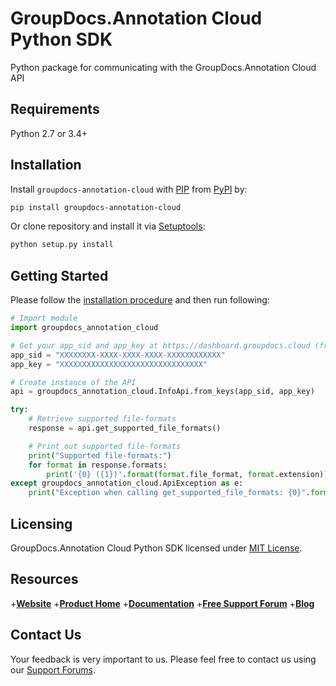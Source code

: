 # GroupDocs.Annotation Cloud Python SDK

Python package for communicating with the GroupDocs.Annotation Cloud API

## Requirements

Python 2.7 or 3.4+

## Installation

Install `groupdocs-annotation-cloud` with [PIP](https://pypi.org/project/pip/) from [PyPI](https://pypi.org/) by:

```sh
pip install groupdocs-annotation-cloud
```

Or clone repository and install it via [Setuptools](http://pypi.python.org/pypi/setuptools):

```sh
python setup.py install
```

## Getting Started

Please follow the [installation procedure](#installation) and then run following:

```python
# Import module
import groupdocs_annotation_cloud

# Get your app_sid and app_key at https://dashboard.groupdocs.cloud (free registration is required).
app_sid = "XXXXXXXX-XXXX-XXXX-XXXX-XXXXXXXXXXXX"
app_key = "XXXXXXXXXXXXXXXXXXXXXXXXXXXXXXXX"

# Create instance of the API
api = groupdocs_annotation_cloud.InfoApi.from_keys(app_sid, app_key)

try:
    # Retrieve supported file-formats
    response = api.get_supported_file_formats()

    # Print out supported file-formats
    print("Supported file-formats:")
    for format in response.formats:
        print('{0} ({1})'.format(format.file_format, format.extension))
except groupdocs_annotation_cloud.ApiException as e:
    print("Exception when calling get_supported_file_formats: {0}".format(e.message))
```

## Licensing

GroupDocs.Annotation Cloud Python SDK licensed under [MIT License](http://github.com/groupdocs-annotation-cloud/groupdocs-annotation-cloud-python/LICENSE).

## Resources

+[**Website**](https://www.groupdocs.cloud)
+[**Product Home**](https://products.groupdocs.cloud/annotation)
+[**Documentation**](https://docs.groupdocs.cloud/annotation/)
+[**Free Support Forum**](https://forum.groupdocs.cloud/c/annotation)
+[**Blog**](https://blog.groupdocs.cloud/category/annotation)

## Contact Us

Your feedback is very important to us. Please feel free to contact us using our [Support Forums](https://forum.groupdocs.cloud/c/annotation).
